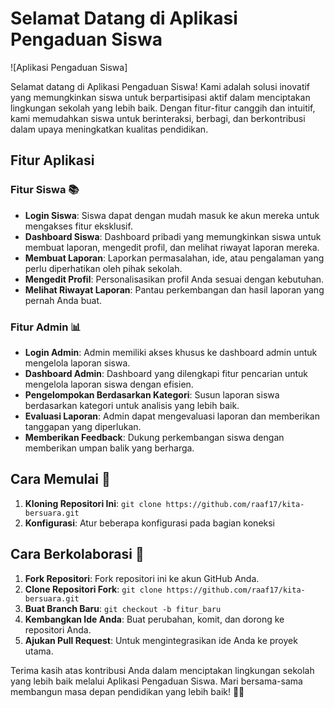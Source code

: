 # Selamat Datang di Aplikasi Pengaduan Siswa

![Aplikasi Pengaduan Siswa]

Selamat datang di Aplikasi Pengaduan Siswa! Kami adalah solusi inovatif yang memungkinkan siswa untuk berpartisipasi aktif dalam menciptakan lingkungan sekolah yang lebih baik. Dengan fitur-fitur canggih dan intuitif, kami memudahkan siswa untuk berinteraksi, berbagi, dan berkontribusi dalam upaya meningkatkan kualitas pendidikan.

## Fitur Aplikasi
### Fitur Siswa 📚
- **Login Siswa**: Siswa dapat dengan mudah masuk ke akun mereka untuk mengakses fitur eksklusif.
- **Dashboard Siswa**: Dashboard pribadi yang memungkinkan siswa untuk membuat laporan, mengedit profil, dan melihat riwayat laporan mereka.
- **Membuat Laporan**: Laporkan permasalahan, ide, atau pengalaman yang perlu diperhatikan oleh pihak sekolah.
- **Mengedit Profil**: Personalisasikan profil Anda sesuai dengan kebutuhan.
- **Melihat Riwayat Laporan**: Pantau perkembangan dan hasil laporan yang pernah Anda buat.

### Fitur Admin 📊
- **Login Admin**: Admin memiliki akses khusus ke dashboard admin untuk mengelola laporan siswa.
- **Dashboard Admin**: Dashboard yang dilengkapi fitur pencarian untuk mengelola laporan siswa dengan efisien.
- **Pengelompokan Berdasarkan Kategori**: Susun laporan siswa berdasarkan kategori untuk analisis yang lebih baik.
- **Evaluasi Laporan**: Admin dapat mengevaluasi laporan dan memberikan tanggapan yang diperlukan.
- **Memberikan Feedback**: Dukung perkembangan siswa dengan memberikan umpan balik yang berharga.

## Cara Memulai 🚀
1. **Kloning Repositori Ini**: `git clone https://github.com/raaf17/kita-bersuara.git`
2. **Konfigurasi**: Atur beberapa konfigurasi pada bagian koneksi

## Cara Berkolaborasi 🤝
1. **Fork Repositori**: Fork repositori ini ke akun GitHub Anda.
2. **Clone Repositori Fork**: `git clone https://github.com/raaf17/kita-bersuara.git`
3. **Buat Branch Baru**: `git checkout -b fitur_baru`
4. **Kembangkan Ide Anda**: Buat perubahan, komit, dan dorong ke repositori Anda.
5. **Ajukan Pull Request**: Untuk mengintegrasikan ide Anda ke proyek utama.

Terima kasih atas kontribusi Anda dalam menciptakan lingkungan sekolah yang lebih baik melalui Aplikasi Pengaduan Siswa. Mari bersama-sama membangun masa depan pendidikan yang lebih baik! 💪📝
